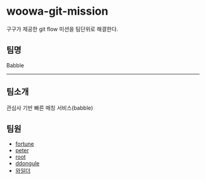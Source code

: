 # woowa-git-mission

구구가 제공한 git flow 미션을 팀단위로 해결한다.

## 팀명

Babble

---

## 팀소개

관심사 기반 빠른 매칭 서비스(babble)

## 팀원

- [fortune](./포츈%20소개.md)
- [peter](./introduce-peter.md)
- [root](./junroot.md)
- [ddongule](./ddongule.md)
- [와일더](./wilder-profile.md)
